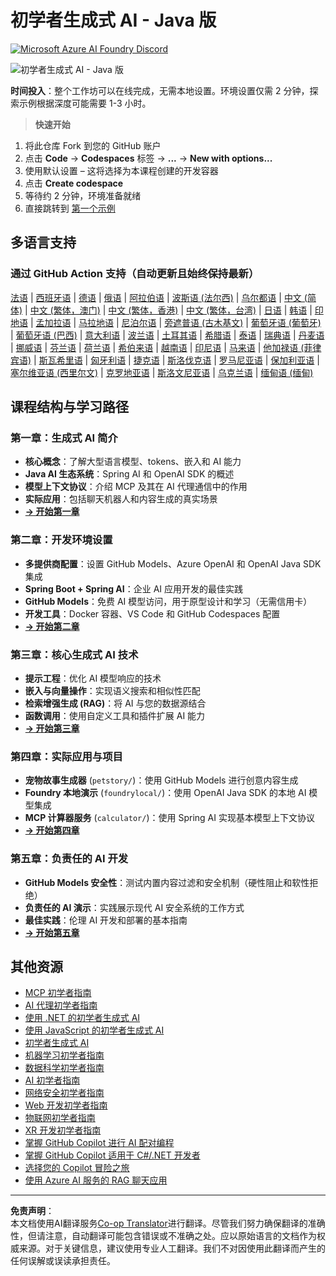 <!--
CO_OP_TRANSLATOR_METADATA:
{
  "original_hash": "90ac762d40c6db51b8081cdb3e49e9db",
  "translation_date": "2025-08-28T21:33:47+00:00",
  "source_file": "README.md",
  "language_code": "zh"
}
-->
# 初学者生成式 AI - Java 版
[![Microsoft Azure AI Foundry Discord](https://dcbadge.limes.pink/api/server/ByRwuEEgH4)](https://discord.com/invite/ByRwuEEgH4)

![初学者生成式 AI - Java 版](../../translated_images/beg-genai-series.8b48be9951cc574c25f8a3accba949bfd03c2f008e2c613283a1b47316fbee68.zh.png)

**时间投入**：整个工作坊可以在线完成，无需本地设置。环境设置仅需 2 分钟，探索示例根据深度可能需要 1-3 小时。

> **快速开始**

1. 将此仓库 Fork 到您的 GitHub 账户
2. 点击 **Code** → **Codespaces** 标签 → **...** → **New with options...**
3. 使用默认设置 – 这将选择为本课程创建的开发容器
4. 点击 **Create codespace**
5. 等待约 2 分钟，环境准备就绪
6. 直接跳转到 [第一个示例](./02-SetupDevEnvironment/README.md#step-2-create-a-github-personal-access-token)

## 多语言支持

### 通过 GitHub Action 支持（自动更新且始终保持最新）

[法语](../fr/README.md) | [西班牙语](../es/README.md) | [德语](../de/README.md) | [俄语](../ru/README.md) | [阿拉伯语](../ar/README.md) | [波斯语 (法尔西)](../fa/README.md) | [乌尔都语](../ur/README.md) | [中文 (简体)](./README.md) | [中文 (繁体，澳门)](../mo/README.md) | [中文 (繁体，香港)](../hk/README.md) | [中文 (繁体，台湾)](../tw/README.md) | [日语](../ja/README.md) | [韩语](../ko/README.md) | [印地语](../hi/README.md) | [孟加拉语](../bn/README.md) | [马拉地语](../mr/README.md) | [尼泊尔语](../ne/README.md) | [旁遮普语 (古木基文)](../pa/README.md) | [葡萄牙语 (葡萄牙)](../pt/README.md) | [葡萄牙语 (巴西)](../br/README.md) | [意大利语](../it/README.md) | [波兰语](../pl/README.md) | [土耳其语](../tr/README.md) | [希腊语](../el/README.md) | [泰语](../th/README.md) | [瑞典语](../sv/README.md) | [丹麦语](../da/README.md) | [挪威语](../no/README.md) | [芬兰语](../fi/README.md) | [荷兰语](../nl/README.md) | [希伯来语](../he/README.md) | [越南语](../vi/README.md) | [印尼语](../id/README.md) | [马来语](../ms/README.md) | [他加禄语 (菲律宾语)](../tl/README.md) | [斯瓦希里语](../sw/README.md) | [匈牙利语](../hu/README.md) | [捷克语](../cs/README.md) | [斯洛伐克语](../sk/README.md) | [罗马尼亚语](../ro/README.md) | [保加利亚语](../bg/README.md) | [塞尔维亚语 (西里尔文)](../sr/README.md) | [克罗地亚语](../hr/README.md) | [斯洛文尼亚语](../sl/README.md) | [乌克兰语](../uk/README.md) | [缅甸语 (缅甸)](../my/README.md)

## 课程结构与学习路径

### **第一章：生成式 AI 简介**
- **核心概念**：了解大型语言模型、tokens、嵌入和 AI 能力
- **Java AI 生态系统**：Spring AI 和 OpenAI SDK 的概述
- **模型上下文协议**：介绍 MCP 及其在 AI 代理通信中的作用
- **实际应用**：包括聊天机器人和内容生成的真实场景
- **[→ 开始第一章](./01-IntroToGenAI/README.md)**

### **第二章：开发环境设置**
- **多提供商配置**：设置 GitHub Models、Azure OpenAI 和 OpenAI Java SDK 集成
- **Spring Boot + Spring AI**：企业 AI 应用开发的最佳实践
- **GitHub Models**：免费 AI 模型访问，用于原型设计和学习（无需信用卡）
- **开发工具**：Docker 容器、VS Code 和 GitHub Codespaces 配置
- **[→ 开始第二章](./02-SetupDevEnvironment/README.md)**

### **第三章：核心生成式 AI 技术**
- **提示工程**：优化 AI 模型响应的技术
- **嵌入与向量操作**：实现语义搜索和相似性匹配
- **检索增强生成 (RAG)**：将 AI 与您的数据源结合
- **函数调用**：使用自定义工具和插件扩展 AI 能力
- **[→ 开始第三章](./03-CoreGenerativeAITechniques/README.md)**

### **第四章：实际应用与项目**
- **宠物故事生成器** (`petstory/`)：使用 GitHub Models 进行创意内容生成
- **Foundry 本地演示** (`foundrylocal/`)：使用 OpenAI Java SDK 的本地 AI 模型集成
- **MCP 计算器服务** (`calculator/`)：使用 Spring AI 实现基本模型上下文协议
- **[→ 开始第四章](./04-PracticalSamples/README.md)**

### **第五章：负责任的 AI 开发**
- **GitHub Models 安全性**：测试内置内容过滤和安全机制（硬性阻止和软性拒绝）
- **负责任的 AI 演示**：实践展示现代 AI 安全系统的工作方式
- **最佳实践**：伦理 AI 开发和部署的基本指南
- **[→ 开始第五章](./05-ResponsibleGenAI/README.md)**

## 其他资源

- [MCP 初学者指南](https://github.com/microsoft/mcp-for-beginners)
- [AI 代理初学者指南](https://github.com/microsoft/ai-agents-for-beginners)
- [使用 .NET 的初学者生成式 AI](https://github.com/microsoft/Generative-AI-for-beginners-dotnet)
- [使用 JavaScript 的初学者生成式 AI](https://github.com/microsoft/generative-ai-with-javascript)
- [初学者生成式 AI](https://github.com/microsoft/generative-ai-for-beginners)
- [机器学习初学者指南](https://aka.ms/ml-beginners)
- [数据科学初学者指南](https://aka.ms/datascience-beginners)
- [AI 初学者指南](https://aka.ms/ai-beginners)
- [网络安全初学者指南](https://github.com/microsoft/Security-101)
- [Web 开发初学者指南](https://aka.ms/webdev-beginners)
- [物联网初学者指南](https://aka.ms/iot-beginners)
- [XR 开发初学者指南](https://github.com/microsoft/xr-development-for-beginners)
- [掌握 GitHub Copilot 进行 AI 配对编程](https://aka.ms/GitHubCopilotAI)
- [掌握 GitHub Copilot 适用于 C#/.NET 开发者](https://github.com/microsoft/mastering-github-copilot-for-dotnet-csharp-developers)
- [选择您的 Copilot 冒险之旅](https://github.com/microsoft/CopilotAdventures)
- [使用 Azure AI 服务的 RAG 聊天应用](https://github.com/Azure-Samples/azure-search-openai-demo-java)

---

**免责声明**：  
本文档使用AI翻译服务[Co-op Translator](https://github.com/Azure/co-op-translator)进行翻译。尽管我们努力确保翻译的准确性，但请注意，自动翻译可能包含错误或不准确之处。应以原始语言的文档作为权威来源。对于关键信息，建议使用专业人工翻译。我们不对因使用此翻译而产生的任何误解或误读承担责任。